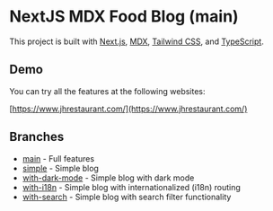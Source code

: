 # NextJS MDX Food Blog (main)

This project is built with [Next.js](https://nextjs.org/), [MDX](https://mdxjs.com/), [Tailwind CSS](https://tailwindcss.com/), and [TypeScript](https://www.typescriptlang.org/).

## Demo

You can try all the features at the following websites:

[https://www.jhrestaurant.com/](https://www.jhrestaurant.com/)

## Branches

- [main](https://github.com/kjmczk/nextjs-mdx-food-blog) - Full features
- [simple](https://github.com/kjmczk/nextjs-mdx-food-blog/tree/simple) - Simple blog
- [with-dark-mode](https://github.com/kjmczk/nextjs-mdx-food-blog/tree/with-dark-mode) - Simple blog with dark mode
- [with-i18n](https://github.com/kjmczk/nextjs-mdx-food-blog/tree/with-i18n) - Simple blog with internationalized (i18n) routing
- [with-search](https://github.com/kjmczk/nextjs-mdx-food-blog/tree/with-search) - Simple blog with search filter functionality
